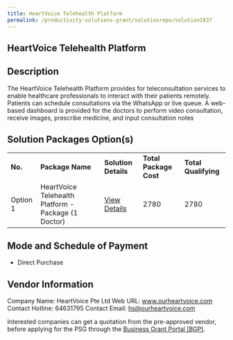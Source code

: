 ```yaml
---
title: HeartVoice Telehealth Platform
permalink: /productivity-solutions-grant/solutionrepo/solution1837
---
```


## HeartVoice Telehealth Platform

## Description

The HeartVoice Telehealth Platform provides for teleconsultation services to enable healthcare professionals to interact with their patients remotely. Patients can schedule consultations via the WhatsApp or live queue.  A web-based dashboard is provided for the doctors to perform video consultation, receive images, prescribe medicine, and input consultation notes 

## Solution Packages Option(s)

<table>
<tr>
<td><b>No.</b></td>
<td><b>Package Name</b></td>
<td><b>Solution Details</b></td>
<td><b>Total Package Cost</b></td>
<td><b>Total Qualifying</b></td>
</tr>
<tr>
<td>Option 1</td>
<td>HeartVoice Telehealth Platform - Package (1 Doctor)</td>
<td><a href='https://www.gobusiness.gov.sg/images/psg/Desensitised_HeartVoice_Annex_3_PSG_Part_1.pdf'>View Details</a></td>
<td>2780</td>
<td>2780</td>
</tr>
</table>

## Mode and Schedule of Payment

 - Direct Purchase 

## Vendor Information

 Company Name: HeartVoice Pte Ltd
Web URL: www.ourheartvoice.com
Contact Hotline: 64631795
Contact Email: hs@ourheartvoice.com


Interested companies can get a quotation from the pre-approved vendor, before applying for the PSG through the <a href='https://www.businessgrants.gov.sg/'>Business Grant Portal (BGP)</a>.

<script src="/jquery/resize-tables.js"></script>
